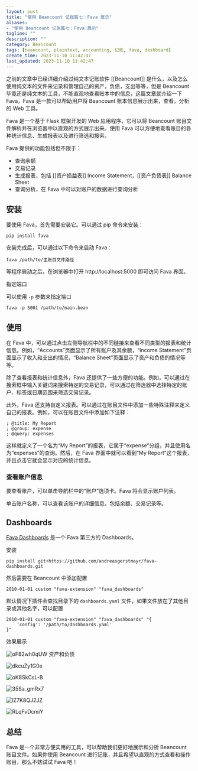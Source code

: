 ```yaml
---
layout: post
title: "使用 Beancount 记账篇七：Fava 展示"
aliases:
- "使用 Beancount 记账篇七：Fava 展示"
tagline: ""
description: ""
category: Beancount
tags: [beancount, plaintext, accounting, 记账, fava, dashboard]
create_time: 2023-11-10 11:42:47
last_updated: 2023-11-10 11:42:47
---
```


之前的文章中已经详细介绍过纯文本记账软件 [[Beancount]] 是什么，以及怎么使用纯文本的文件来记录和管理自己的资产，负债，支出等等，但是 Beancount 毕竟还是纯文本的工具，不能直观地查看账本中的信息，这篇文章就介绍一下 Fava，Fava 是一款可以帮助用户将 Beancount 账本信息展示出来，查看，分析的 Web 工具。

Fava 是一个基于 Flask 框架开发的 Web 应用程序，它可以将 Beancount 账目文件解析并在浏览器中以直观的方式展示出来。使用 Fava 可以方便地查看账目的各种统计信息、生成报表以及进行筛选和搜索。

Fava 提供的功能包括但不限于：

- 查询余额
- 交易记录
- 生成报表，包括 [[资产损益表]] Income Statement，[[资产负债表]] Balance Sheet
- 查询分析，在 Fava 中可以对账户的数据进行查询分析

## 安装

要使用 Fava，首先需要安装它。可以通过 pip 命令来安装：

```
pip install fava
```

安装完成后，可以通过以下命令来启动 Fava：

```
fava /path/to/主账目文件路径
```

等程序启动之后，在浏览器中打开 http://localhost:5000 即可访问 Fava 界面。

指定端口

可以使用 `-p` 参数来指定端口

```
fava -p 5001 /path/to/main.bean
```

## 使用

在 Fava 中，可以通过点击左侧导航栏中的不同链接来查看不同类型的报表和统计信息。例如，“Accounts”页面显示了所有账户及其余额，“Income Statement”页面显示了收入和支出的情况，“Balance Sheet”页面显示了资产和负债的情况等等。

除了查看报表和统计信息外，Fava 还提供了一些方便的功能。例如，可以通过在搜索框中输入关键词来搜索特定的交易记录，可以通过在筛选器中选择特定的账户、标签或日期范围来筛选交易记录。

此外，Fava 还支持自定义报表。可以通过在账目文件中添加一些特殊注释来定义自己的报表。例如，可以在账目文件中添加如下注释：

```
; @title: My Report
; @group: expense
; @query: expenses
```

这样就定义了一个名为“My Report”的报表，它属于“expense”分组，并且使用名为“expenses”的查询。然后，在 Fava 界面中就可以看到“My Report”这个报表，并且点击它就会显示对应的统计信息。

### 查看账户信息

要查看账户，可以单击导航栏中的“账户”选项卡。Fava 将会显示账户列表。

单击账户名称，可以查看该账户的详细信息，包括余额、交易记录等。

## Dashboards

[Fava Dashboards](https://github.com/andreasgerstmayr/fava-dashboards) 是一个 Fava 第三方的 Dashboards。

安装

```
pip install git+https://github.com/andreasgerstmayr/fava-dashboards.git
```

然后需要在 Beancount 中添加配置

```
2010-01-01 custom "fava-extension" "fava_dashboards"
```

默认情况下插件会查找目录下的 `dashboards.yaml` 文件，如果文件放在了其他目录或其他名字，可以配置

```
2010-01-01 custom "fava-extension" "fava_dashboards" "{
    'config': '/path/to/dashboards.yaml'
}"
```

效果展示

![oF82wh0qUW](https://pic.einverne.info/images/oF82wh0qUW.png)
资产和负债

![dkcuZy1G0e](https://pic.einverne.info/images/dkcuZy1G0e.png)

![oK8SkCsL-B](https://pic.einverne.info/images/oK8SkCsL-B.png)

![35Sa_gmRx7](https://pic.einverne.info/images/35Sa_gmRx7.png)

![lZ7K8QJ2JZ](https://pic.einverne.info/images/lZ7K8QJ2JZ.png)

![RLqFvDcmiY](https://pic.einverne.info/images/RLqFvDcmiY.png)

## 总结

Fava 是一个非常方便实用的工具，可以帮助我们更好地展示和分析 Beancount 账目文件。如果你使用 Beancount 进行记账，并且希望以直观的方式查看和操作账目，那么不妨试试 Fava 吧！
